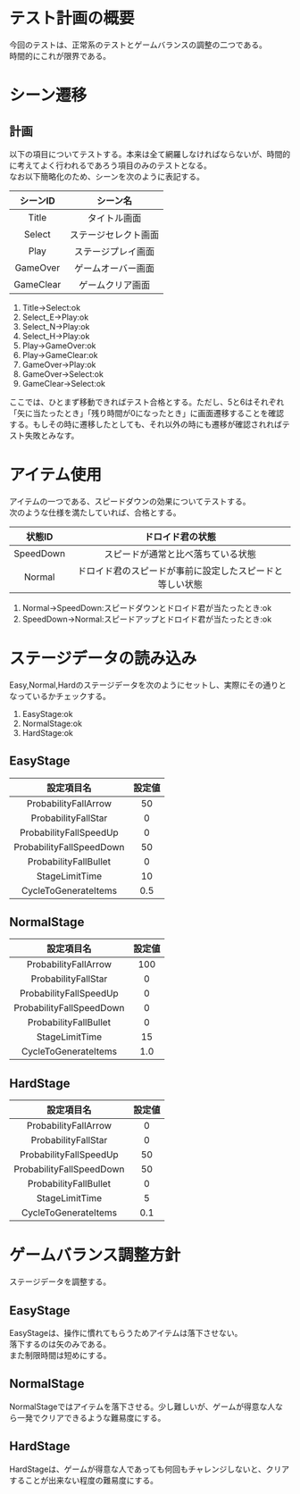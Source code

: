 # テスト計画の概要
今回のテストは、正常系のテストとゲームバランスの調整の二つである。  
時間的にこれが限界である。  
# シーン遷移
## 計画
以下の項目についてテストする。本来は全て網羅しなければならないが、時間的に考えてよく行われるであろう項目のみのテストとなる。  
なお以下簡略化のため、シーンを次のように表記する。  

|シーンID|シーン名|
|:--:|:--:|
|Title|タイトル画面|
|Select|ステージセレクト画面|
|Play|ステージプレイ画面|
|GameOver|ゲームオーバー画面|
|GameClear|ゲームクリア画面|

1. Title->Select:ok
2. Select_E->Play:ok
3. Select_N->Play:ok
4. Select_H->Play:ok
5. Play->GameOver:ok
6. Play->GameClear:ok
7. GameOver->Play:ok
8. GameOver->Select:ok
9. GameClear->Select:ok

ここでは、ひとまず移動できればテスト合格とする。ただし、5と6はそれぞれ「矢に当たったとき」「残り時間が0になったとき」に画面遷移することを確認する。もしその時に遷移したとしても、それ以外の時にも遷移が確認されればテスト失敗とみなす。  

# アイテム使用
アイテムの一つである、スピードダウンの効果についてテストする。  
次のような仕様を満たしていれば、合格とする。  

|状態ID|ドロイド君の状態|
|:--:|:--:|
|SpeedDown|スピードが通常と比べ落ちている状態|
|Normal|ドロイド君のスピードが事前に設定したスピードと等しい状態

1. Normal->SpeedDown:スピードダウンとドロイド君が当たったとき:ok
2. SpeedDown->Normal:スピードアップとドロイド君が当たったとき:ok

# ステージデータの読み込み
Easy,Normal,Hardのステージデータを次のようにセットし、実際にその通りとなっているかチェックする。  

1. EasyStage:ok
2. NormalStage:ok
3. HardStage:ok

## EasyStage
|設定項目名|設定値|
|:--:|:--:|
|ProbabilityFallArrow|50
|ProbabilityFallStar|0
|ProbabilityFallSpeedUp|0
|ProbabilityFallSpeedDown|50
|ProbabilityFallBullet|0
|StageLimitTime|10
CycleToGenerateItems|0.5
## NormalStage
|設定項目名|設定値|
|:--:|:--:|
|ProbabilityFallArrow|100
|ProbabilityFallStar|0
|ProbabilityFallSpeedUp|0
|ProbabilityFallSpeedDown|0
|ProbabilityFallBullet|0
|StageLimitTime|15
CycleToGenerateItems|1.0
## HardStage
|設定項目名|設定値|
|:--:|:--:|
|ProbabilityFallArrow|0
|ProbabilityFallStar|0
|ProbabilityFallSpeedUp|50
|ProbabilityFallSpeedDown|50
|ProbabilityFallBullet|0
|StageLimitTime|5
CycleToGenerateItems|0.1

# ゲームバランス調整方針
ステージデータを調整する。  
## EasyStage
EasyStageは、操作に慣れてもらうためアイテムは落下させない。  
落下するのは矢のみである。  
また制限時間は短めにする。
## NormalStage
NormalStageではアイテムを落下させる。少し難しいが、ゲームが得意な人なら一発でクリアできるような難易度にする。
## HardStage
HardStageは、ゲームが得意な人であっても何回もチャレンジしないと、クリアすることが出来ない程度の難易度にする。  
